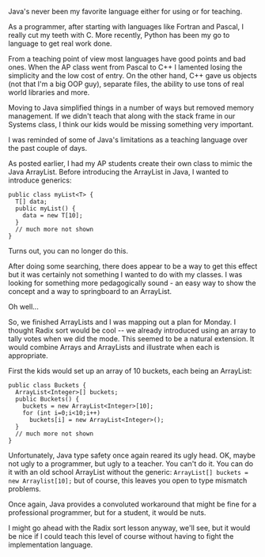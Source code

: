 <!--
.. title: Teaching Languages
.. slug: 2013-11-23-teaching-languages.md
.. date: 2013-11-23
.. tags: apcs, pedagogy
.. type: text
-->


Java's never been my favorite language either for using or for
teaching.

As a programmer, after starting with languages like Fortran
and Pascal, I really cut my teeth with C. More recently, Python has
been my go to language to get real work done. 

From a teaching point of view most languages have good points
and bad ones. When the AP class went from Pascal to C++ I lamented
losing the simplicity and the low cost of entry. On the other hand,
C++ gave us objects (not that I'm a big OOP guy), separate files, the
ability to use tons of real world libraries and more.

Moving to Java simplified things in a number of ways but removed
memory management. If we didn't teach that along with the stack frame
in our Systems class, I think our kids would be missing something very
important.


I was reminded of some of Java's limitations as a teaching language over the past couple of days.

As posted earlier, I had my AP students create their own class to
mimic the Java ArrayList. Before introducing the ArrayList in Java, I
wanted to introduce generics:


    public class myList<T> {
      T[] data;
      public myList() {
        data = new T[10];
      }
      // much more not shown 
    }


Turns out, you can no longer do this.

After doing some searching, there does appear to be a way to get this
effect but it was certainly not something I wanted to do with my
classes. I was looking for something more pedagogically sound - an
easy way to show the concept and a way to springboard to an ArrayList.

Oh well...

So, we finished ArrayLists and I was mapping out a plan for Monday. I
thought Radix sort would be cool -- we already introduced using an
array to tally votes when we did the mode. This seemed to be a natural
extension. It would combine Arrays and ArrayLists and illustrate when each is appropriate.

First the kids would set up an array of 10 buckets, each being an ArrayList:

    public class Buckets {
      ArrayList<Integer>[] buckets;
      public Buckets() {
        buckets = new ArrayList<Integer>[10];
		for (int i=0;i<10;i++)
		  buckets[i] = new ArrayList<Integer>();
      }
      // much more not shown 
    }

Unfortunately, Java type safety once again reared its ugly head. OK,
maybe not ugly to a programmer, but ugly to a teacher. You can't do
it. You can do it with an old school ArrayList without the generic:
```ArrayList[] buckets = new Arraylist[10];``` but of course, this
leaves you open to type mismatch problems.

Once again, Java provides a convoluted workaround that might be fine
for a professional programmer, but for a student, it would be nuts.

I might go ahead with the Radix sort lesson anyway, we'll see, but it
would be nice if I could teach this level of course without having to
fight the implementation language.
